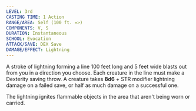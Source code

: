 ```yaml
---
LEVEL: 3rd
CASTING TIME: 1 Action
RANGE/AREA: Self (100 ft. =>)
COMPONENTS: V, S
DURATION: Instantaneous
SCHOOL: Evocation
ATTACK/SAVE: DEX Save
DAMAGE/EFFECT: Lightning
---
```

A stroke of lightning forming a line 100 feet long and 5 feet wide blasts out from you in a direction you choose. Each creature in the line must make a Dexterity saving throw. A creature takes **8d6** + STR modifier lightning damage on a failed save, or half as much damage on a successful one.

The lightning ignites flammable objects in the area that aren't being worn or carried.